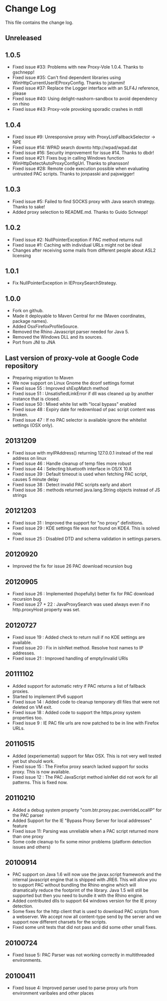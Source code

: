 # Change Log
This file contains the change log.

## Unreleased

## 1.0.5
* Fixed issue #33: Problems with new Proxy-Vole 1.0.4. Thanks to gschnepp!
* Fixed issue #35: Can't find dependent libraries using WinHttpCurrentUserIEProxyConfig. Thanks to jstammi!
* Fixed issue #37: Replace the Logger interface with an SLF4J reference, please
* Fixed issue #40: Using delight-nashorn-sandbox to avoid dependency on rhino
* Fixed issue #43: Proxy-vole provoking sporadic crashes in ntdll

## 1.0.4
* Fixed issue  #9: Unresponsive proxy with ProxyListFallbackSelector -> NPE 
* Fixed issue #14: WPAD search downto http://wpad/wpad.dat
* Fixed issue #16: Security improvement for issue #14. Thanks to dbdr!
* Fixed issue #21: Fixes bug in calling Windows function WinHttpDetectAutoProxyConfigUrl. Thanks to phansson!
* Fixed issue #28: Remote code execution possible when evaluating untrusted PAC scripts. Thanks to jonpasski and pajswigger!

## 1.0.3
* Fixed issue #5: Failed to find SOCKS proxy with Java search strategy. Thanks to sake!
* Added proxy selection to README.md. Thanks to Guido Schnepp!

## 1.0.2
* Fixed issue #2: NullPointerException if PAC method returns null
* Fixed issue #1: Caching with individual URLs might not be ideal  
* Changes after receiving some mails from different people about ASL2 licensing

## 1.0.1
* Fix NullPointerException in IEProxySearchStrategy.

## 1.0.0
* Fork on github.
* Made it deployable to Maven Central for me (Maven coordinates, package names).
* Added OsxFirefoxProfileSource.
* Removed the Rhino Javascript parser needed for Java 5. 
* Removed the Windows DLL and its sources.
* Port from JNI to JNA

## Last version of proxy-vole at Google Code repository 
* Preparing migration to Maven
* We now support on Linux Gnome the dconf settings format
* Fixed issue 55 : Improved shExpMatch method
* Fixed issue 51 :	UnsatisfiedLinkError if dll was cleaned up by another instance that is closed.
* Fixed issue 50 : Mixed white list with "local bypass" enabled
* Fixed issue 48 : Expiry date for redownload of pac script content was broken.
* Fixed issue 47 : If no PAC selector is available ignore the whitelist settings (OSX only).

## 20131209
* Fixed issue with myIPAddress() returning 127.0.0.1 instead of the real address on linux
* Fixed issue 46 : Handle cleanup of temp files more robust
* Fixed issue 44 : Selecting bluetooth interface in OS/X 10.8
* Fixed issue 39 : Default timeout is used when fetching PAC script, causes 5 minute delay
* Fixed issue 38 : Detect invalid PAC scripts early and abort
* Fixed issue 36 : methods returned java.lang.String objects instead of JS strings

## 20121203
* Fixed issue 31 : Improved the support for "no proxy" definitions.
* Fixed issue 29 : KDE settings file was not found on KDE4. This is solved now.
* Fixed issue 25 : Disabled DTD and schema validation in settings parsers.

## 20120920
* Improved the fix for issue 26 PAC download recursion bug

## 20120905
* Fixed issue 26 : Implemented (hopefully) better fix for PAC download recursion bug 
* Fixed issue 27 + 22 : JavaProxySearch was used always even if no http.proxyHost property was set.

## 20120727
* Fixed issue 19 : Added check to return null if no KDE settings are available.
* Fixed issue 20 : Fix in isInNet method. Resolve host names to IP addresses.
* Fixed issue 21 : Improved handling of empty/invalid URIs

## 20111102
* Added support for automatic retry if PAC returns a list of fallback proxies.
* Started to implement IPv6 support
* Fixed issue 14 : Added code to cleanup temporary dll files that were not deleted on VM exit.
* Fixed issue 18 : Added code to support the https.proxy system properties too.
* Fixed issue  9 : IE PAC file urls are now patched to be in line with Firefox URLs.

## 20110515
* Added (experiemental) support for Max OSX. This is not very well tested yet but should work. 
* Fixed issue 15 : The Firefox proxy search lacked support for socks proxy. This is now available.
* Fixed issue 12 : The PAC JavaScript method isInNet did not work for all patterns. This is fixed now.

## 20110210
* Added a debug system property "com.btr.proxy.pac.overrideLocalIP" for the PAC parser 
* Added Support for the IE "Bypass Proxy Server for local addresses" feature
* Fixed issue 11: Parsing was unreliable when a PAC script returned more than one proxy 
* Some code cleanup to fix some minor problems (platform detection issues and others) 

## 20100914
* PAC support on Java 1.6 will now use the javax.script framework and the internal javascript engine that 
  is shipped with JRE6. This will allow you to support PAC without bundling the Rhino engine which will dramatically 
  reduce the footprint of the library. Java 1.5 will still be supported but then you need to bundle it with the Rhino engine.
* Added contributed dlls to support 64 windows version for the IE proxy detection.
* Some fixes for the http client that is used to download PAC scripts from a webserver. We accept now all content-type 
  send by the server and we support now different charsets for the scripts.
* Fixed some unit tests that did not pass and did some other small fixes.

## 20100724
* Fixed Issue 5: PAC Parser was not working correctly in multithreaded environments.

## 20100411
* Fixed Issue 4: Improved parser used to parse proxy urls from environment varibales and other places

